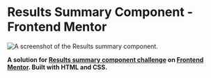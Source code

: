 # Results Summary Component - Frontend Mentor

![A screenshot of the Results summary component.](https://westt.s-ul.eu/XvcYTFVs)

**A solution for [Results summary component challenge](https://www.frontendmentor.io/challenges/results-summary-component-CE_K6s0maV/hub) on [Frontend Mentor](https://www.frontendmentor.io/). Built with HTML and CSS.**